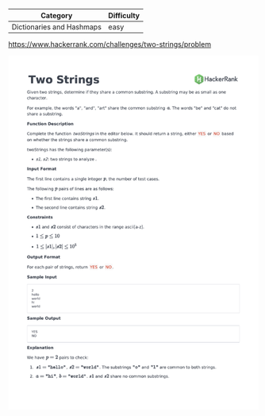 | Category                  | Difficulty |
| ------------------------- | ---------- |
| Dictionaries and Hashmaps | easy       |

https://www.hackerrank.com/challenges/two-strings/problem

![Description](./Description.png)

